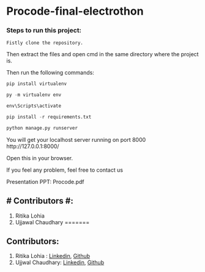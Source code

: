 # Procode-final-electrothon

### Steps to run this project:

```
Fistly clone the repository.
```
<p>Then extract the files and open cmd in the same directory where the project is.</p>

Then run the following commands:
```python
pip install virtualenv
```
```python
py -m virtualenv env
```
```python
env\Scripts\activate
```
```python
pip install -r requirements.txt
```
```python
python manage.py runserver
```

<p>You will get your localhost server running on port 8000 http://127.0.0.1:8000/ </p>
<p>Open this in your browser.</p>
<p>If you feel any problem, feel free to contact us</p>


<p>Presentation PPT: Procode.pdf</>
  
## # Contributors #:
1. Ritika Lohia
2. Ujjawal Chaudhary
=======
## Contributors:
1. Ritika Lohia :     [Linkedin](https://www.linkedin.com/in/ritika-lohia-731972195/), [Github](https://github.com/ritikalohia)
2. Ujjwal Chaudhary:  [Linkedin](https://www.linkedin.com/in/ujjwal-chaudhary-4436701aa/), [Github](https://github.com/UJJWAL2001)


